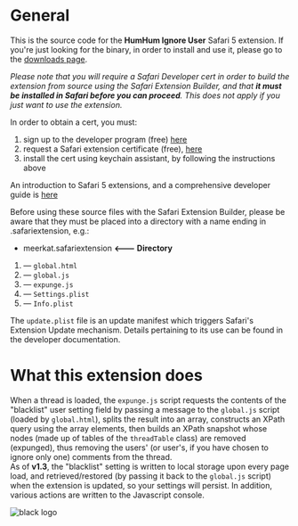 # General #


This is the source code for the **HumHum Ignore User** Safari 5 extension.  If you're just looking for the binary, in order to install and use it, please go to the [downloads page](http://github.com/urschrei/HH-Expunge/downloads "Downloads").

*Please note that you will require a Safari Developer cert in order to build the extension from source using the Safari Extension Builder, and that **it must be installed in Safari before you can proceed**. This does not apply if you just want to use the extension.*

In order to obtain a cert, you must:

1. sign up to the developer program (free) [here](http://developer.apple.com/programs/start/safari/create.php "Apple Developer link")
2. request a Safari extension certificate (free), [here](https://developer.apple.com/safari/certificates/index.action "Apple Developer link")
3. install the cert using keychain assistant, by following the instructions above

An introduction to Safari 5 extensions, and a comprehensive developer guide is [here](http://bit.ly/a80vlI "developer.apple.com link")

Before using these source files with the Safari Extension Builder, please be aware that they must be placed into a directory with a name ending in .safariextension, e.g.:

* meerkat.safariextension  **<--- Directory** 
1. — `global.html`
2. — `global.js`
3. — `expunge.js`
4. — `Settings.plist`
5. — `Info.plist`

The `update.plist` file is an update manifest which triggers Safari's Extension Update mechanism. Details pertaining to its use can be found in the developer documentation.

# What this extension does #

When a thread is loaded, the `expunge.js` script requests the contents of the "blacklist" user setting field by passing a message to the `global.js` script (loaded by `global.html`), splits the result into an array, constructs an XPath query using the array elements, then builds an XPath snapshot whose nodes (made up of tables of the `threadTable` class) are removed (expunged), thus removing the users' (or user's, if you have chosen to ignore only one) comments from the thread.  
As of **v1.3**, the "blacklist" setting is written to local storage upon every page load, and retrieved/restored (by passing it back to the `global.js` script) when the extension is updated, so your settings will persist. In addition, various actions are written to the Javascript console.

![black logo](http://dl.dropbox.com/u/21382/photos/hb.gif "black HH logo")

